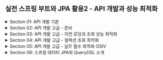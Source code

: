 ## 실전 스프링 부트와 JPA 활용2 - API 개발과 성능 최적화
<details>
<summary>Section 01: API 개발 기본 </summary>
<div markdown="1">

### 회원 등록 API V1
- 회원 등록 API를 다음과 같이 만들어보자
```java
    @PostMapping("api/v1/members") 
    public CreateMemberResponse saveMemberV1(@RequestBody @Valid Member member) {
        Long id = memberService.join(member);
        return new CreateMemberResponse(id);
    } 
```
- 엔티티를 RequestBody에 직접 매핑했다
  - 문제점 
    - 엔티티에 프레젠테이션 계층을 위한 로직이 추가된다. (프로젝션 얼마나 할지!)
    - 엔티티에 API 검증을 위한 로직이 들어간다.(@NotEmpty 등등)
    - 실무에서는 회원 엔티티를 위한 API가 다양하게 만들어지는데, 한 엔티티에 각각의 API를 위한 모든 요구사항을 담기는 어렵다.
    - 엔티티가 변경되면 API 스펙이 변한다.
  - 결론
    - API 요청 스펙에 맞추어 별도의 DTO를 파라미터로 받자!
    - 실무에서는 엔티티를 API 스펙에 노출하지 말자!

### 회원 등록 API V2
- 회원 등록 API를 다음과 같이 만들어보자
```java
    @PostMapping("/api/v2/members")
    public CreateMemberResponse saveMemberV2(@RequestBody @Valid CreateMemberRequest request) {
        Member member = new Member();
        member.setName(request.getName());
        Long id = memberService.join(member);
        return new CreateMemberResponse(id);
    } 
```
- CreateMemberRequest를 Member 엔티티 대신에 RequestBody와 매핑한다.
- 엔티티와 프레젠테이션 계층을 위한 로직을 분리할 수 있다.
- 에닡티와 API 스펙을 명확하게 분리할 수 잇다.
- 엔티티가 변해도 API 스펙이 변하지 않는다.

### 회원 수정 API
- 회원 수정 api를 다음과 같이 만들어보자 
```java
/**
 * 수정 API
 */
@PutMapping("/api/v2/members/{id}")
public UpdateMemberResponse updateMemberV2(
        @PathVariable("id") Long id,
        @RequestBody @Valid UpdateMemberRequest request) {
      memberService.update(id, request.getName());
      Member findMember = memberService.findOne(id);
      return new UpdateMemberResponse(findMember.getId(), findMember.getName());
      } 
```
- 회원 수정도 DTO를 요청 파라미터에 매핑한 것을 확인할 수 있다.
- 다음으로 변경 감지를 이용한 회원 수정 서비스 코드를 살펴보자 
```java
public class MemberService {
  private final MemberRepository memberRepository;
  /**
   * 회원 수정
   */
  @Transactional
  public void update(Long id, String name) {
    Member member = memberRepository.findOne(id);
    member.setName(name);
  }
} 
```
- 명시적인 영속화나 update 쿼리 없이 변경 감지 (Dirty checking)을 통하여 데이터를 수정하고 있다
- 수정은 변경감지를 이용하라고 했다!

### 회원 조회 API V1
- 회원조회 API V1을 살펴보자 
```java
 @GetMapping("/api/v1/members")
 public List<Member> membersV1() {
    return memberService.findMembers();
 }
```
- 위와 같이 naive하게 하면 다음의 문제점들이 있따.
  - 엔티티에 프레젠테이션 계층을 위한 로직이 추가된다.
  - 기본적으로 엔티티의 모든 값이 노출된다.
  - 응답 스펙을 맞추기 위한 로직이 추가된다(@JsonIgnore, 별도의 뷰 로직 등등)
  - 실무에서는 같은 엔티티에 대해 API가 용도에 따라 다양하게 만들어지는데 하나의 엔티티는 이 모든 것을 감당할 수 없다.
  - 컬렉션을 직접 반환하면 향후 API 스펙을 변경하기 어렵다.

### 회원 조회 V2: 응답 값으로 엔티티가 아닌 별도의 DTO 사용
- 회원 조회 V2를 살펴보자 
```java
/**
 * 조회 V2: 응답 값으로 엔티티가 아닌 별도의 DTO를 반환한다.
 */
@GetMapping("/api/v2/members")
public Result membersV2() {
      List<Member> findMembers = memberService.findMembers();
      //엔티티 -> DTO 변환
      List<MemberDto> collect = findMembers.stream()
          .map(m -> new MemberDto(m.getName()))
          .collect(Collectors.toList());
      return new Result(collect);
}
@Data
@AllArgsConstructor
static class Result<T> {
  private T data;
}
@Data
@AllArgsConstructor
static class MemberDto {
  private String name;
}
```
- 엔티티를 DTO로 변환해서 반환한다. 
- 엔티티가 변해도 API 스펙이 변경되지 않는다.
- 추가로 Result 클래스로 컬렉션을 감싸서 향후 필요한 필드를 추가할 수 있다.(count라던지 이런 것들 무조건 추가된다! 유지 보수를 위해서는 감싸라)


</div>
</details>

<details>
<summary>Section 02: API 개발 고급 - 준비 </summary>
<div markdown="1">

### 샘플 데이터 입력
```java
package jpabook.jpashop;

import jakarta.annotation.PostConstruct;
import jakarta.persistence.EntityManager;
import jpabook.jpashop.domain.*;
import jpabook.jpashop.domain.item.Book;
import lombok.RequiredArgsConstructor;
import org.springframework.stereotype.Component;
import org.springframework.transaction.annotation.Transactional;


@Component
@RequiredArgsConstructor
public class InitDb {

    private final InitService initService;

    @PostConstruct
    public void init() {
        initService.dbInit1();
    }
    @Component
    @Transactional
    @RequiredArgsConstructor
    static class InitService {
        private final EntityManager em;
        public void dbInit1() {
            Member member = createMember("userA", "서울", "1", "1111");
            em.persist(member);

            Book book1 = createBook("JPA1 BOOK", 10000, 100);
            em.persist(book1);

            Book book2 = createBook("JPA2 BOOK", 20000, 100);
            em.persist(book2);

            OrderItem orderItem1 = OrderItem.createOrderItem(book1, 10000, 1);
            OrderItem orderItem2 = OrderItem.createOrderItem(book2, 20000, 2);

            Delivery delivery = createDelivery(member);
            Order order = Order.createOrder(member, delivery, orderItem1, orderItem2);
            em.persist(order);
        }

        public void dbInit2() {
            Member member = createMember("userB", "부산", "2", "2222");
            em.persist(member);

            Book book1 = createBook("SPRING1 BOOK", 20000, 200);
            em.persist(book1);

            Book book2 = createBook("SPRING2 BOOK", 40000, 300);
            em.persist(book2);

            OrderItem orderItem1 = OrderItem.createOrderItem(book1, 20000, 3);
            OrderItem orderItem2 = OrderItem.createOrderItem(book2, 40000, 4);

            Delivery delivery = createDelivery(member);
            Order order = Order.createOrder(member, delivery, orderItem1, orderItem2);
            em.persist(order);
        }
        private static Book createBook(String name, int price, int stockQuantity) {
            Book book1 = new Book();
            book1.setName(name);
            book1.setPrice(price);
            book1.setStockQuantity(stockQuantity);
            return book1;
        }
        private Member createMember(String name, String city, String street, String zipcode) {
            Member member = new Member();
            member.setName(name);
            member.setAddress(new Address(city, street, zipcode));
            return member;
        }
        private static Delivery createDelivery(Member member) {
            Delivery delivery = new Delivery();
            delivery.setAddress(member.getAddress());
            return delivery;
        }
    }


}

```

</div>
</details>


<details>
<summary>Section 03: API 개발 고급 - 지연 로딩과 조회 성능 최적화</summary>
<div markdown="1">

### 주문 조회 V1
- 간단한 주문 조회를 살펴보자
```java
 @GetMapping("/api/v1/simple-orders")
 public List<Order> ordersV1() {
 List<Order> all = orderRepository.findAllByString(new OrderSearch());
   for (Order order : all) {
     order.getMember().getName(); //Lazy 강제 초기화
     order.getDelivery().getAddress(); //Lazy 강제 초기환
   }
   return all;
 }
```
- 문제점들
  - 엔티티를 직접 노출하는 것은 좋지 않다.
  - order -> member 와 order -> address는 지연 로딩! 따라서 실제 엔티티 대신에 프록시가 존재
  - jackson 라이브러리는 기본적으로 이 프록시 객체를 json으로 어떻게 생성해야 하는 지 모름 -> 예외 발생
  - Hibernate5Module을 스프링 빈으로 등록하면 프록시 무제를 해결할 수는 있음
  - 양방향 연관관계에서 한곳을 @JsonIgnore처리하지 않으면 양쪽을 서로 호출하면서 무한 루프가 걸릴 수 있다

- 주의! 
  - 지연로딩을 피하기 위해 즉시 로딩으로 설정하면 안된다. 
  - 즉시 로딩으로 설정하면 성능 튜닝을 어렵게 한다
  - 연관관계가 필요 없는 경우에도 항상 조회하기에 성능 문제가 발생할 수 있는 것. 
  - 항상 지연 로딩을 기본으로 하고, 성능 최적화가 필요한 경우에는 페치 조인을 사용하시오

### 주문 조회 V2
- 엔티티를 DTO로 변환!

```java
/**
 * V2. 엔티티를 조회해서 DTO로 변환(fetch join 사용X)
 * - 단점: 지연로딩으로 쿼리 N번 호출
 */
@GetMapping("/api/v2/simple-orders")
public List<SimpleOrderDto> ordersV2() {
  List<Order> orders = orderRepository.findAll();
  List<SimpleOrderDto> result = orders.stream()
    .map(o -> new SimpleOrderDto(o))
    .collect(toList());
  return result;
}
```
- 엔티티를 DTO로 변환하는 일반적인 방법이다.
- 여기에서 List를 한 꺼풀 더 씌우면 더 좋은 설계 (해당 예제에선 생략)
- 문제점
  - 쿼리가 총 1 + N + N번 실행된다.
  - Order 조회 1번 (order 조회 결과 row 수가 N이 된다.)
  - order -> member 지연 로딩 조회 N번
  - order -> delivery 지연 로딩 조회 N번
  - 예) order의 결과가 4개면 최악의 경우 1 + 4 + 4번 실행된다 (최악의 경우)
    - 지연로딩은 영속성 컨텍스트에서 조회함으로 이미 조회된 경우 쿼리를 생략한다
    - 따라서 위에서 최악의 경우라고 명시한 것!

### 주문 조회 V3
- 페치 조인 최적화

```java
public List<Order> findAllWithMemberDelivery() {
      return em.createQuery(
      "select o from Order o" +
      " join fetch o.member m" +
      " join fetch o.delivery d", Order.class
      ).getResultList();
}
```
- 엔티티를 페치 조인을 사용해서 쿼리 1번에 조회
- 페치 조인으로 order -> member, order -> delivery는 이미 조회된 상태임으로 지연로딩 X

### 주문 조회 V4
- JPA에서 DTO로 바로 조회

```java

public List<OrderSimpleQueryDto> findOrderDtos() {
      return em.createQuery(
      "select new jpabook.jpashop.repository.OrderSimpleQueryDto(o.id, m.name, o.orderDate, o.orderStatus, d.address)" +
      " from Order o" +
      " join o.member m" +
      " join o.delivery d", OrderSimpleQueryDto.class
      ).getResultList();
}
```
- 일반적인 SQL을 사용할 때 처럼 원하는 값을 선택해서 조회
- new 명령어를 사용해서 JPQL의 결과를 DTO로 즉시 변환!
- SELECT절에서 원하는 데이터를 직접 선택하므로 DB -> 애플리케이션 네트웍 용량 최적화 (생각보다 미비)
- 리포지토리 재사용성 떨어짐, API 스펙에 맞춘 코드가 리포지토리에 들어가는 꼴
- 엔티티를 DTO로 변환하거나(V3) DTO로 바로 조회하는(V4) 두가지 방법은 각각 장단점이 있다.
  - V3: 리포지토리 코드 재사용성 굳. repository가 엔티티만을 조회할 수 있도록 일관성을 준다.
  - V4: 조회성능 미비하게 끌어올린다. (엔티티를 통째로 받아오지 않고 join한 테이블에서 내가 원하는 데이터만 냠냠 가능)

- 잠깐 잠깐 넘어가기 전에 join과 fetch join의 차이점 다시 짚고 가자!
- https://cobbybb.tistory.com/18

</div>
</details>

<details>
<summary>Section 04: API 개발 고급 - 컬렉션 조회 최적화 </summary>
<div markdown="1">

- 주문내역에서 추가로 주문한 상품 정보(OrderItem)를 추가로 조회하자
- Order 기준으로 컬렉션인 OrderItem과 Item이 필요하다.
- 앞의 예제에서는 toOne관계만 있었다. 이번에는 컬렉션인 일대다 관계를 조회하고 최적화 하는 방법을 알아보자

### 주문 조회 V1: 엔티티 직접 노출
```java
    @GetMapping("/api/v1/orders")
    public List<Order> ordersV1() {
        List<Order> all = orderRepository.findAllByString(new OrderSearch());
        // PROXY TOUCH
        for (Order order : all) {
            order.getMember().getName();
            order.getDelivery().getAddress();
            List<OrderItem> orderItems = order.getOrderItems();
            orderItems.stream().forEach(o -> o.getItem().getName());

        }
        return all;
    }
```
- 문제점 
  - 엔티티를 직접 노출 한다.
  - 양방향 연관관계면 무한 루프에 걸리지 않게 한곳에 @JsonIgnore를 추가해야 한다.
  - 프록시를 터치하여 초기화 해야 한다.

### 주문 조회 V2: 엔티티를 DTO로 변환
```java
    @GetMapping("/api/v2/orders")
    public List<OrderDto> ordersV2() {
        List<Order> orders = orderRepository.findAllByString(new OrderSearch());
        List<OrderDto> collect = orders.stream()
                .map(o -> new OrderDto(o))
                .collect((Collectors.toList()));

        return collect;
    }

    @Getter
    static class OrderDto {
        private Long orderId;
        private String name;
        private LocalDateTime orderDate;
        private Address address;
        private List<OrderItemDto> orderItems;

        public OrderDto(Order order) {
            orderId = order.getId();
            name = order.getMember().getName();
            orderDate = order.getOrderDate();
            address = order.getDelivery().getAddress();
            orderItems = order.getOrderItems().stream()
                    .map(orderItem -> new OrderItemDto(orderItem))
                    .collect(Collectors.toList());

        }
    }

    static class OrderItemDto {
        private String itemName;
        private int orderPrice;
        private int count;

        public OrderItemDto(OrderItem orderItem) {
            itemName = orderItem.getItem().getName();
            orderPrice = orderItem.getOrderPrice();
            count = orderItem.getCount();
        }
    }

```
- 문제점 
  - 지연 로딩으로 너무 많은 SQL이 실행된다.
  - SQL 실행 수
    - order 1번 (order 조회 수 N)
    - member, address N번
    - orderItem N번
    - item N번 (orderItem 조회 수 N)


### 주문 조회 V3: 엔티티를 DTO로 변환 - 페치 조인 최적화
```java
    public List<Order> findAllWithItem() {
        return em.createQuery(
                        "select o from Order o" +
                                " join fetch o.member m" +
                                " join fetch o.delivery d" +
                                " join fetch o.orderItems oi" +
                                " join fetch oi.item i", Order.class)
                .getResultList();
    }
```
- 페치 조인으로 SQL이 1번만 실행됨
- distinct를 사용한 이유는 1대다 조인이 있음으로 데이터베이스 row가 증가하기 때문
  - 그 결과 같은 order엔티티의 조회 수도 증가하게 된다. 
  - JPA의 distinct는 SQL에 distinct를 추가하고, 더해서 같은 엔티티가 조회되면, 애플리케이션에서 중복을 걸러준다.
  - 이 예에서 order가 컬렉션 페이 조인 때문에 중복 조회 되는 것을 막아준다.
- 단점 - 페이징 불가능!
  - 컬렉션 페치 조인을 사용하면 페이징이 불가능하다. 하이버네이트는 경고 로그를 남기면서 모든 데이터를 DB에서 읽어오고, 메모리에서 페이징 해버린다
  - 즉 페이징 sql이 작성되지 않는 것
    - Why! 
      - DB에서의 테이블은 distinct를 멕여도 모든 col이 똑같지 않다면 중복을 제거하지 않는다. 
      - 즉 페이징을 하고자 할 때 distinct가 먹지 않은 상태로 들어가기에 싱크가 맞지 않기에 DB에 요청할 수 없는 것 

  - 메모리에 퍼올린다음 애플리케이션레벨에서 페이징이 들어가는 것인데 매우매우 위험하다 (메모리 터질수도)
- 참고 : 컬렉션 페치 조인은 1개만 사용할 수 있다. 컬렉션 둘 이상에 페치 조인을 사용하면 안된다. 데이터가 부정합하게 조회될 수 있다. 

### 주문 조회 V3.1: 엔티티를 DTO로 변환 - 페이징과 한계 돌파

- 컬렉션을 페치 조인하면 페이징이 불가능하다.
  - 컬렉션을 페치 조인하면 일대다 조인이 발생함으로 데이터가 예측할 수 없이 증가
  - 일대다에서 일을 기준으로 페이징을 하는 것이 목적이지만 데이터는 다를 기준으로 생성된다.
  - Order를 기준으로 페이징 하고 싶은데, 다인 OrderItem을 조인하면 OrderItem이 기준이 되어 버린다.
- 이 경우 하이버네이트는 경고 로그를 남기고 모든 DB 데이터를 읽어서 메모리에서 페이징을 시도한다. 최악의 경우 장애로 이어질 수 있다

- 그러면 페이징 + 컬렉션 엔티티를 함께 조회하려면 어떻게 해야할까?
  - 먼저 ToOne 관계는 모두 페치조인한다. (ToOne관계는 row수를 증가시키지 않음으로 페이징 쿼리에 영향을 주지 않는다.)
  - 컬렉션은 지연로딩으로 조회한다.
  - 지연 로딩 성능 최적화를 위해 default_batch_fetch_size, @BatchSize를 적용한다. 
    - 이 옵션을 사용하면 컬렉션이나, 프록시 객체를 한꺼번에 설정한 Size만큼 IN 쿼리로 조회한다.

```java
    //OrderRepository
    public List<Order> findAllWithMemberDelivery(int offset, int limit) {
        return em.createQuery(
                        "select o from Order o" +
                                " join fetch o.member m" +
                                " join fetch o.delivery d", Order.class
                )
                .setFirstResult(offset)
                .setMaxResults(limit).
                getResultList();
    }
```
```java
    //Controller
    @GetMapping("/api/v3.1/orders")
    public List<OrderDto> orderV3_page(
            @RequestParam(value = "offset", defaultValue = "0") int offset,
            @RequestParam(value = "limit", defaultValue = "100") int limit) {
        List<Order> orders = orderRepository.findAllWithMemberDelivery(offset, limit);

        List<OrderDto> result = orders.stream()
                .map(o -> new OrderDto(o))
                .collect((Collectors.toList()));
        return result;
    }
```
- 장점 
  - 쿼리 호출 수가 1+N에서 1+1로 최적화된다.
  - 조인보다 DB 데이터 전송량이 최적화 된다.
    - Order와 OrderItem을 조인하면 Order가 OrderItem만큼 중복해서 조회된다. 하지만 이 방법은 각각 조회함으로 전송해야할 중복 데이터가 없다.
  - 페치 조인 방식과 비교해서 쿼리 호출 수가 약간 증가하지만 DB데이터 전송량이 감소한다.
  - 컬렉션 페치 조인은 페이징이 불가능하지만 이 방법은 페이징이 가능하다.
- 결론
  - ToOne관계는 페치조인해도 페이징에 영향을 주지 않는다. 따라서 ToOne관계는 페치조인으로 쿼리 수를 줄이고 해결하고, 나머지는 batch size로 최적화하자.
- 참고
  - default_batch_fetch_size의 크기는 100~1000사이를 선택하면 된다.
    - 이 전략은 SQL IN절을 사용하는데, 데이터베이스에 따라 IN절 파라미터를 1000으로 제한하기도 한다.
    - 1000으로 잡으면 한번에 1000개를 DB에서 애플리케이션에 불러옴으로 DB에 순간적 부하가 증가할 수 잇다.
    - 하지만 애플리케이션은 100이든 1000이든 결국 전체 데이터를 로딩해야 함으로 메모리 사용량이 같다.
    - 1000으로 설정하는 것이 성능상 가장 좋지만, 결국 DB든 애플리케이션이든 순간 부하를 어디까지 견딜 수 있는지로 결정하면 된다.

### 주문 조회 V4: JPA에서 DTO 직접 조회 
```java

    public List<OrderQueryDto> findOrderQueryDtos() {
        List<OrderQueryDto> result = findOrders();
        result.forEach(o -> {
            List<OrderItemQueryDto> orderItems = findOrderItems(o.getOrderId());
            o.setOrderItems(orderItems);
        });

        return result;
    }

    private List<OrderItemQueryDto> findOrderItems(Long orderId) {
        return em.createQuery(
                        "select new jpabook.jpashop.repository.order.query.OrderItemQueryDto(oi.order.id, i.name, oi.orderPrice, oi.count)" +
                                " from OrderItem oi" +
                                " join oi.item i" +
                                " where oi.order.id = :orderId", OrderItemQueryDto.class
                )
                .setParameter("orderId", orderId)
                .getResultList();
    }
```
- Query: 루트 1번, 컬렉션 N번 실행
- ToOne 관계들을 먼저 조회하고, ToMany 관계는 각각 별도로 처리한다.
  - 이런 방식을 선택한 이유는 다음과 같다.
  - ToOne관계는 조인해도 데이터 row수가 증가하지 않는다.
  - ToMany 관계는 조인하면 row수가 증가한다.
- row수가 증가하지 않는 ToOne관계는 조인으로 최적화 하기 쉬움으로 한번에 조회하고 ToMany관계는 최적화 하기 어려움으로 findorderItems같은 별도의 메서드로 조회한 것

### 주문 조회 V5: JPA에서 DTO 직접 조회 - 컬렉션 조회 최적화
- OrderApiController
```java

    @GetMapping("/api/v5/orders")
    public List<OrderQueryDto> orderV5() {
        return orderQueryRepository.findAllByDto_optimization();
    }
```
- OrderQueryRepository

```java
    public List<OrderQueryDto> findAllByDto_optimization() {
        List<OrderQueryDto> result = findOrders();

        List<Long> orderIds = toOrderIds(result);
        Map<Long, List<OrderItemQueryDto>> orderItemMap = findOrderItemMap(orderIds);

        result.forEach(o -> o.setOrderItems(orderItemMap.get(o.getOrderId())));

        return result;
    }

    private Map<Long, List<OrderItemQueryDto>> findOrderItemMap(List<Long> orderIds) {
        List<OrderItemQueryDto> orderItems = em.createQuery(
                        "select new jpabook.jpashop.repository.order.query.OrderItemQueryDto(oi.order.id, i.name, oi.orderPrice, oi.count)" +
                                " from OrderItem oi" +
                                " join oi.item i" +
                                " where oi.order.id in :orderIds", OrderItemQueryDto.class
                )
                .setParameter("orderIds", orderIds)
                .getResultList();

        Map<Long, List<OrderItemQueryDto>> orderItemMap = orderItems.stream()
                .collect(Collectors.groupingBy(OrderItemQueryDto::getOrderId));
        return orderItemMap;
    }

    private static List<Long> toOrderIds(List<OrderQueryDto> result) {
        List<Long> orderIds = result.stream()
                .map(o -> o.getOrderId())
                .collect(Collectors.toList());
        return orderIds;
    }
```
- Query: 루트 1번 컬렉션 1번
- ToOne 관계들을 먼저 조회하고, 여기서 얻은 식별자 orderId로 ToMany 관계인 orderItem을 명시적 IN Query로 한번에 조회
- Map을 이용해서 result에 추가한다. 

### 주문 조회 V6: JPA에서 DTO로 직접 조회 플랫 데이터 최적화
- OrderApiController

```java

    @GetMapping("/api/v6/orders")
    public List<OrderQueryDto> orderV6() {
        List<OrderFlatDto> flats = orderQueryRepository.findAllByDto_flat();

        return flats.stream()
                .collect(groupingBy(o -> new OrderQueryDto(o.getOrderId(),
                                o.getName(), o.getOrderDate(), o.getOrderStatus(), o.getAddress()),
                        mapping(o -> new OrderItemQueryDto(o.getOrderId(),
                                o.getItemName(), o.getOrderPrice(), o.getCount()), toList())
                )).entrySet().stream()
                .map(e -> new OrderQueryDto(e.getKey().getOrderId(),
                        e.getKey().getName(), e.getKey().getOrderDate(), e.getKey().getOrderStatus(),
                        e.getKey().getAddress(), e.getValue()))
                .collect(toList());
    }
```

- OrderQueryRepositroy

```java

    public List<OrderFlatDto> findAllByDto_flat() {
        return em.createQuery(
                "select new jpabook.jpashop.repository.order.query.OrderFlatDto(o.id, m.name, o.orderDate, o.status, d.address, oi.orderPrice, oi.count)" +
                        " from Order o" +
                        " join o.member m" +
                        " join o.delivery d" +
                        " join o.orderItems oi" +
                        " join oi.item i", OrderFlatDto.class)
                .getResultList();

    }
```
- Query가 단 1번 나간다.
- 테이블을 join해서 flat하게 만든 테이블에서 row를 돌며 애플리케이션 단에서 커스텀 하는 것이 V6
- 애플리케이션에서 작업이 많고 Order 입장의 페이징이 불가능하다는 단점이 있으며 중복 데이터 역시 별도의 처리가 필요하다.

### API 개발 고급 정리
### 엔티티 조회
  - 엔티티를 조회해서 그대로 반환: V1
  - 엔티티 조회 후 DTO로 변환: V2
  - 페치 조인으로 쿼리 수 최적화: V3
  - 컬렉션 페이징과 한계 돌파: V3.1
    - 컬렉션은 페치 조인 시 페이징이 불가능
    - ToOne 관계는 페치 조인으로 쿼리 수 최적화
    - 컬렉션은 페치 조인 대신에 지연 로딩을 유지하고, @BatchSize로 최적화
### DTO로 직접 조회
  - JPA에서 DTO를 직접 조회: V4
  - 컬렉션 조회 최적화 - 일대다 관계인 컬렉션은 IN절을 활용해서 메모리에서 미리 조회해서 최적화: V5
  - 플랫 데이터 최적화 - JOIN 결과를 그대로 조회 후 애플리케이션에서 원하는 모양으로 발라낸다: V6

### 권장 순서
- 엔티티 조회 방식으로 우선 접근
  - 성능 최적화가 필요한 부분을 페치 조인으로 쿼리 수를 최적화
  - 컬렉션 최적화 
    - 페이징이 필요한지 살펴보고 필요한 경우 @BatchSize로 최적화 필요 없다면 fetchjoin을 사용하자 (distinct)
- 엔티티 조회 방식으로 해결이 안되면 직접적 SQL에 가까운 DTO 조회 방식을 사용하자 (Select 절을 최적화 하여 네트웤 용량을 최적화 할 수 있다)
- DTO 조회 방식으로도 해결이 안되면 NativeSQL or 스프링 JdbcTemplate 사용
  - 근데 사실 이정도 까지 와서 안되면 Redis 등의 db를 사용해야 하지 않는지 고민해볼것 ..
- 참고
- 엔티티 조회 방식은 페치 조인이나, hibernate.default_batch_fetch_size , @BatchSize 같이 코드를 거의 수정하지 않고, 옵션만 약간 변경해서, 다양한 성능 최적화를 시도할 수 있다.
- 반면에 DTO를 직접 조회하는 방식은 성능을 최적화하거나 성능 최적화 방식을 변경할 때 많은 코드를 변경해야 한다.
- 개발자는 성능 최적화와 코드 복잡도 사이에서 줄타기를 해야 한다. 항상 그런 것은 아니지만, 보통 성능 최적화는 단순한 코드를 복잡한 코드로 몰고간다.
- 엔티티 조회 방식은 JPA가 많은 부분을 최적화 해주기 때문에 단순한 코드를 유지하면서, 성능을 최적화 할 수 있다!
- 엔티티 조회 방식을 즐겨쓰는 것이 괜찮을 듯!

### DTO 조회 방식의 선택지 
- DTO로 조회하는 방법도 각각 장단이 있다. V4, V5, V6에서 단순하게 쿼리가 1번 실행된다고 V6이 항상 좋은 방법인 것은 아니다. 각각의 장단점을 살펴보자
- V4
  - 코드가 단순하다. 특정 주문 한건만 조회해야 되는 경우라면 이 방식을 사용해도 성능이 잘 나온다 (추가 쿼리가 줄어들기 때문)
  - 예를 들어서 Order데이터가 1건이면 OrderItem을 찾기 위한 쿼리도 1번만 실행하면 된다. 
- V5
  - 코드가 V4에 비해 복잡하다. 
  - 하지만 여러 주문을 한꺼번에 조회하는 경우에는 V4대신에 이것을 최적화한 V5방식을 사용하면 꽤나 좋은 성능 최적화를 이루어 낼 수 있다.
  - 예를 들어서 조회한 Order데이터가 1000건인다, V4방식을 그대로 사용하면 쿼리가 총 1 + 1000번 실행된다. 
  - 여기서 1은 Order를 조회한 쿼리고 1000은 조회된 Order의 row 수다. 
  - V5방식으로 최적화 하면 쿼리가 총 1+1번만 실행된다 (명시적 IN절 사용)
  - 상황에 따라 다르겠지만 운영환경에서 100배 이상의 성능 차이가 날 수 있다!
- V6
  - V6는 완전히 다른 접근방식이다. 
  - 쿼리 한번으로 최적화 되기에 상당히 좋아보이지만 Order를 기준으로 페이징이 불가능하다. (Join을 하기 때문)
  - 실무에서는 이정도 데이터면 수백이나, 수천건 단위로 페이징 처리가 꼭 필요함으로 이 경우 선택하기 어려운 방법이다.
  - 그리고 데이터가 많으면 중복 전송이 증가해서 V5와 비교해서 성능 차이도 미비한 편이다

</div>
</details>


<details>
<summary>Section 05: API 개발 고급 - 실무 필수 최적화 OSIV</summary>
<div markdown="1">

### OSIV와 성능 최적화
- Open Session In View: 하이버네이트에서의 엔티티매니저 역할을 하는 것을 Session이라고 한다. (View에서도 커넥션이 열려있는 상태를 암시하는 것을 알 수 있음)
- Open EntityManager In View: JPA
- ![img.png](img.png)
- 어플리케이션을 실행시키면 이상한 WARN로그를 발견할 수 있다.
  - spring.jpa.open-in-view의 default가 true임으로 api응답이 끝날 때 까지 DB커넥션을 물고 있을 수 있다라는 로그를 말하는 것
  - 이 기본값을 뿌리면서 WARN 로그를 남기는 것은 이유가 있다.
  - OSIV 전략은 트랜잭션 시작처럼 최초 데이터베이스 커넥션 시작지점 부터 API 응답이 끝날 때 까지 영속성 컨텍스트와 데이터베이스 커넥션을 유지한다.
  - 그래서 지금까지 View Template이나 API 컨트롤러에서 지연 로딩이 가능했던 것이다.
  - 지연 로딩은 영속성 컨텍스트가 살아있어야 가능하고, 영속성 컨텍스트는 기본적으로 데이터베이스 커넥션을 유지한다.
  - 지연 로딩을 가능하게 하고 있었다니! 이것 자체가 큰 장점이라고 볼 수 있겠다

### 그렇다면 OSIV는 항상 켜놓는 것이 좋을까?
- OSIV 전략은 너무 오랜시간동안 데이터베이스 커넥션 리소스를 사용하기 때문에 실시간 트래픽이 중요한 애플리케이션에서는 커넥션이 모자를 수 있다.
- 이것은 결국 장애로 이어진다..
- 예를 들어서 컨트롤러에서 외부 API를 호출하면 외부 API 대기 시간 만큼 커넥션 리소스를 반환하지 못하고 유지해야 하는 것이다!
- ![img_1.png](img_1.png)
- OSIV를 끄면 트랜잭션을 종료할 때 영속성 컨텍스트를 닫고, 데이터베이스 커넥션도 반환한다. 따라서 커넥션 리소스를 낭비하지 않는다.
- OSIV를 끄면 모든 지연로딩을 트랜잭션 안에서 처리해야 한다. 
- 따라서 지금까지 작성한 많은 지연 로딩 코드를 트랜잭션 안으로 말아 넣어야 한다는 단점이 있다.
- 그리고 view template에서 지연로딩이 동작하지 않는다. 
- 결론적으로 트랜잭션이 끝나기 전에 지연 로딩을 강제로 호출해 두어야 한다.

### 커맨드와 쿼리 분리
- 실무에서 OSIV를 끈 상태로 복잡성을 관리하는 좋은 방법이 있다. 바로 Command와 Query를 분리하는 것이다.
- 보통 비즈니스 로직은 특정 엔티티 몇 개를 등록하거나 수정하는 것이므로 성능이 크게 문제가 되지 않는다.
- 그런데 복잡한 화면을 출력하기 위한 쿼리는 화면에 맞추어 성능을 최적화 하는 것이 중요하다.
- 하지만 그 복잡성에 비해 핵심 비즈니스에 큰 영향을 주는 것은 아니다.
- 그래서 크고 복잡한 애플리케이션을 개발한다면, 이 둘의 관심사를 명확하게 분리하는 선택은 유지보수 관점에서 충분히 의미 있다.
- 단순하게 설명해서 다음처럼 분리하는 것이다.
  - OrderService: 핵심 비즈니스 로직
  - OrderQueryService: 화면이나 API에 맞춘 서비스 (주로 읽기 전용 트랜잭션 사용)

```java

    @GetMapping("/api/v3/orders")
    public List<OrderDto> orderV3() {
        List<Order> orders = orderRepository.findAllWithItem();

        List<OrderDto> result = orders.stream()
                .map(o -> new OrderDto(o))
                .collect((toList()));
        return result;
    }

```
- 해당 코드를 보면 Repository에서 orders를 가져와서 stream과 lambda표현식을 이용해서 api 스펙에 맞추어 리스트를 깎고 있다.
- 만약 OSIV가 false 이면 위의 코드는 오류를 뿜을 것임 (지연로딩을 트랜잭션 밖에서 하고 있기 때문에)
- 위의 코드에서 api 스펙을 위해서 dto를 깎는 부분을 별도의 서비스로 두어 분리하라는 것이다
- 분리된 Service는 트랜잭션을 따로 ReadOnly로 열면 OSIV문제에 구애받지 않게 되고 관심사의 분리도 명확하게 되는 것이다.


</div>
</details>


<details>
<summary>Section 06: 스프링 데이터 JPA와 QueryDSL 소개 </summary>
<div markdown="1">

### 스프링 데이터 JPA 소개

- 스프링 데이터 JPA는 JPA를 사용할 때 지루하게 반복하는 코드를 (Boilerplate code) 자동화 해준다. 

- 원래의 MemberRepository
```java
package jpabook.jpashop.repository;

import jakarta.persistence.EntityManager;
import jakarta.persistence.PersistenceContext;
import jpabook.jpashop.domain.Member;
import org.springframework.stereotype.Repository;

import java.util.List;

@Repository
public class MemberRepository {

    @PersistenceContext
    private EntityManager em;

    public void save(Member member) {
        em.persist(member); //영속성 컨텍스트에 member 삽입, transaction이 커밋되는 순간에 DB에 반영된다.(insert query가 날라가는 시점)
    }

    public Member findOne(Long id) {
        return em.find(Member.class, id);
    }

    public List<Member> findAll() {
        return em.createQuery("select m from Member m", Member.class) //jpql sql과 다른점이있다. sql은 테이블 대상으로 쿼리, jpql은 entitiy객체를 대상으로 쿼리
                .getResultList();
    }

    public List<Member> findByName(String name) {
        return em.createQuery("select m from Member m where m.name = :name", Member.class)
                .setParameter("name", name)
                .getResultList();
    }

}

```
- Spring Data JPA Member Repository

```java
package jpabook.jpashop.repository;
import jpabook.jpashop.domain.Member;
import org.springframework.data.jpa.repository.JpaRepository;
import java.util.List;
public interface MemberRepository extends JpaRepository<Member, Long> {
    List<Member> findByName(String name);
}
```

- 스프링 데이터 JPA는 JpaRepository라는 인터페이스를 제공하는데, 명시적으로 구현하지 않아도 기본적인 CRUD 기능이 모두 제공된다!
- 개발자는 인터페이스만 만들면 구현체는 스프링 데이터 JPA가 어플리케이션 실행 시점에 주입해주는 것이다.
  - 추가적으로 위의 findByName(String name)을 보자 
  - 스프링 데이터 jpa에서 멤버를 이름으로 조회하여 반환하는 것은 기본적으로 제공하지 않는다. (findById는 제공하지만..)
  - 그럼에도 불구하고 signature를 정확히 기입하여 인터페이스에 올려놓으면 스프링 데이터 jpa는 이에 맞는 jpql을 생성해주는 구현체를 만들어준다!
- 스프링 데이터 JPA는 스프링과 JPA를 활용해서 애플리케이션을 만들 때 정말 편리한 기능을 많이 제공한다. 
- 단순히 편리함을 넘어서 때로는 마법을 부리는 것 같을 정도로 놀라운 개발 생산성의 세계로 우리를 이끌어 준다.
- 하지만 스프링 데이터 JPA는 JPA를 사용해서 이런 기능을 제공할 뿐이니 결국 JPA자체를 잘 이해하는 것이 중요하다고 말할 수 있다.

### QueryDSL
- 실무에서는 조건에 따라서 실행되는 쿼리가 달라지는 동적 쿼리를 많이 사용한다.
- QueryDSL을 사용하면 JPQL을 동적으로 편리하게 생성할 수 잇다.
- 꼭 동적 쿼리가 아니라 정적 쿼리인 경우에도 직관적인 문법, 컴파일 시점 오류 발견, 코드 자동완성, 코드 재사용 등을 위해서 QueryDSL을 사용하는 것이 좋다.
- Querydsl은 JPQL을 코드로 만들 수 있도록 도와주는 빌더 역할을 할 뿐이기에 JPQL을 잘 이해하고 있다면 금방 배울 수 있다


</div>
</details>
